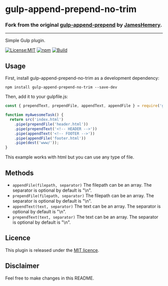 # gulp-append-prepend-no-trim

### Fork from the original [gulp-append-prepend](https://github.com/JamesHemery/gulp-append-prepend) by [JamesHemery](https://github.com/JamesHemery).

---

Simple Gulp plugin.

[![License:MIT](https://img.shields.io/badge/License-MIT-blue.svg)](https://github.com/JamesHemery/gulp-append-prepend/blob/master/LICENCE)
[![npm](https://img.shields.io/npm/v/gulp-append-prepend.svg)](https://www.npmjs.com/package/gulp-append-prepend)
[![Build](https://travis-ci.org/JamesHemery/gulp-append-prepend.svg)](https://travis-ci.org/JamesHemery/gulp-append-prepend)

## Usage

First, install gulp-append-prepend-no-trim as a development dependency:

```
npm install gulp-append-prepend-no-trim --save-dev
```

Then, add it to your gulpfile.js:

```javascript
const { prependText, prependFile, appendText, appendFile } = require('gulp-append-prepend-no-trim');

function myAwesomeTask() {
  return src('index.html')
    .pipe(prependFile('header.html'))
    .pipe(prependText('<!-- HEADER -->'))
    .pipe(appendText('<!-- FOOTER -->'))
    .pipe(appendFile('footer.html'))
    .pipe(dest('www/'));
}
```

This example works with html but you can use any type of file.

## Methods

- `appendFile(filepath, separator)` The filepath can be an array. The separator is optional by default is "\n".
- `prependFile(filepath, separator)` The filepath can be an array. The separator is optional by default is "\n".
- `appendText(text, separator)` The text can be an array. The separator is optional by default is "\n".
- `prependText(text, separator)` The text can be an array. The separator is optional by default is "\n".

## Licence

This plugin is released under the [MIT licence](./LICENCE).

## Disclaimer

Feel free to make changes in this README.
